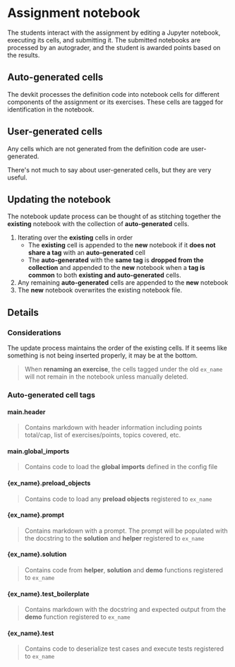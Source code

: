 # Assignment notebook

The students interact with the assignment by editing a Jupyter notebook, executing its cells, and submitting it. The submitted notebooks are processed by an autograder, and the student is awarded points based on the results.

## Auto-generated cells

The devkit processes the definition code into notebook cells for different components of the assignment or its exercises. These cells are tagged for identification in the notebook.

## User-generated cells

Any cells which are not generated from the definition code are user-generated.

There's not much to say about user-generated cells, but they are very useful.

## Updating the notebook

The notebook update process can be thought of as stitching together the **existing** notebook with the collection of **auto-generated** cells.

1. Iterating over the **existing** cells in order
    - The **existing** cell is appended to the **new** notebook if it **does not share a tag** with an **auto-generated** cell
    - The **auto-generated** with the **same tag** is **dropped from the collection** and appended to the **new** notebook when a **tag is common** to both **existing and auto-generated** cells.
2. Any remaining **auto-generated** cells are appended to the **new** notebook
3. The **new** notebook overwrites the existing notebook file.

## Details

### Considerations

The update process maintains the order of the existing cells. If it seems like something is not being inserted properly, it may be at the bottom.

> When **renaming an exercise**, the cells tagged under the old `ex_name` will not remain in the notebook unless manually deleted.

### Auto-generated cell tags

#### main.header

> Contains markdown with header information including points total/cap, list of exercises/points, topics covered, etc.

#### main.global_imports

> Contains code to load the **global imports** defined in the config file

#### {ex_name}.preload_objects

> Contains code to load any **preload objects** registered to `ex_name`

#### {ex_name}.prompt

> Contains markdown with a prompt. The prompt will be populated with the docstring to the **solution** and **helper** registered to `ex_name`

#### {ex_name}.solution

> Contains code from **helper**, **solution** and **demo** functions registered to `ex_name`

#### {ex_name}.test_boilerplate

> Contains markdown with the docstring and expected output from the **demo** function registered to `ex_name`

#### {ex_name}.test

> Contains code to deserialize test cases and execute tests registered to `ex_name`